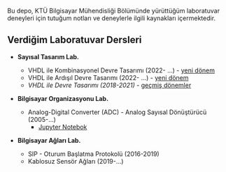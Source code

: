 Bu depo, KTÜ Bilgisayar Mühendisliği Bölümünde yürüttüğüm laboratuvar deneyleri için tutuğum notları ve deneylerle ilgili kaynakları içermektedir.

## Verdiğim Laboratuvar Dersleri
* **Sayısal Tasarım Lab.**
  * VHDL ile Kombinasyonel Devre Tasarımı (2022- ...) - [yeni dönem][vhdl02]
  * VHDL ile Ardışıl Devre Tasarımı (2022- ...) - [yeni dönem][vhdl03]
  * _VHDL ile Devre Tasarımı (2018-2021)_ - [geçmiş dönemler][vhdl01]

* **Bilgisayar Organizasyonu Lab.**
  * Analog-Digital Converter (ADC) - Analog Sayısal Dönüştürücü (2005-...)
    * [Jupyter Notebok](1_computer_org_lab/adc/analog_digital_converter(ADC).ipynb)
* **Bilgisayar Ağları Lab.**
  * SIP - Oturum Başlatma Protokolü (2016-2019)
  * Kablosuz Sensör Ağları (2019-...)

  [vhdl01]: 0_logic_design_lab/_vhdl_ile_devre_tasarimi/readme.md
  [vhdl02]: 0_logic_design_lab/vhdl_ile_kombinasyonel_devre_tasarimi/readme.md
  [vhdl03]: 0_logic_design_lab/vhdl_ile_ardisil_devre_tasarimi/readme.md
